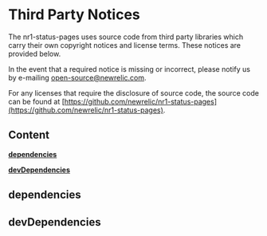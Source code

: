 # Third Party Notices

The nr1-status-pages uses source code from third party libraries which carry
their own copyright notices and license terms. These notices are provided
below.

In the event that a required notice is missing or incorrect, please notify us
by e-mailing [open-source@newrelic.com](mailto:open-source@newrelic.com).

For any licenses that require the disclosure of source
code, the source code can be found at [https://github.com/newrelic/nr1-status-pages](https://github.com/newrelic/nr1-status-pages).

## Content

**[dependencies](#dependencies)**


**[devDependencies](#devDependencies)**



## dependencies


## devDependencies

